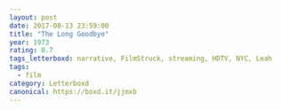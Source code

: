 ```yaml
---
layout: post 
date: 2017-08-13 23:59:00
title: "The Long Goodbye"
year: 1973
rating: 0.7
tags_letterboxd: narrative, FilmStruck, streaming, HDTV, NYC, Leah
tags:
  - film
category: Letterboxd
canonical: https://boxd.it/jjmxb
---
```

